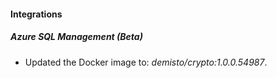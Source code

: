 #### Integrations
##### Azure SQL Management (Beta)
- Updated the Docker image to: *demisto/crypto:1.0.0.54987*.
